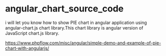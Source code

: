# angular_chart_source_code

i will let you know how to show PIE chart in angular application using angular-chart.js chart library.This chart library is angular version of JavaScript chart.js library.

https://www.phpflow.com/misc/angular/simple-demo-and-example-of-pie-chart-with-angularjs/
